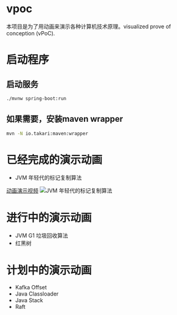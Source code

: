 # vpoc
本项目是为了用动画来演示各种计算机技术原理。visualized prove of conception (vPoC). 

# 启动程序
## 启动服务
```bash
./mvnw spring-boot:run
```

## 如果需要，安装maven wrapper
```bash
mvn -N io.takari:maven:wrapper
```
# 已经完成的演示动画
* JVM 年轻代的标记复制算法 

[动画演示视频](https://www.ixigua.com/pseries/6835238917629805067_6834743668876771843/)
![JVM 年轻代的标记复制算法](https://github.com/visualizit/vpoc/blob/master/snapshot/jvm_young_gc.png)

# 进行中的演示动画
* JVM G1 垃圾回收算法
* 红黑树

# 计划中的演示动画
* Kafka Offset
* Java Classloader
* Java Stack
* Raft